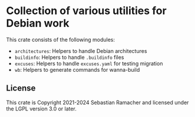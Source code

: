 # Collection of various utilities for Debian work

This crate consists of the following modules:
* `architectures`: Helpers to handle Debian architectures
* `buildinfo`: Helpers to handle `.buildinfo` files
* `excuses`: Helpers to handle `excuses.yaml` for testing migration
* `wb`: Helpers to generate commands for wanna-build

## License

This crate is Copyright 2021-2024 Sebastian Ramacher and licensed under the LGPL version 3.0 or later.
